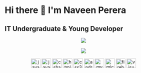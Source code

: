 # Hi there 👋 I'm Naveen Perera

## IT Undergraduate & Young Developer

<div align="center">
  <img src="https://github-readme-stats.vercel.app/api?username=nveen9&show_icons=true&theme=transparent"/> 
</div>
</br>
<div align="center">
  <img src="https://github-readme-stats.vercel.app/api/top-langs/?username=nveen9&layout=compact&langs_count=8&theme=transparent"/> 
</div>
</br>
<div align="center">
  <img src="https://cdn.jsdelivr.net/gh/devicons/devicon/icons/javascript/javascript-original.svg" height="30" width="30" alt="javascript logo"  />
  <img src="https://cdn.jsdelivr.net/gh/devicons/devicon/icons/java/java-original.svg" height="30" width="30" alt="java logo"  />
  <img src="https://cdn.jsdelivr.net/gh/devicons/devicon/icons/csharp/csharp-original.svg" height="30" width="30" alt="csharp logo"  />
  <img src="https://cdn.jsdelivr.net/gh/devicons/devicon/icons/html5/html5-original.svg" height="30" width="30" alt="html5 logo"  />
  <img src="https://cdn.jsdelivr.net/gh/devicons/devicon/icons/css3/css3-original.svg" height="30" width="30" alt="css3 logo"  />
  <img src="https://cdn.jsdelivr.net/gh/devicons/devicon/icons/android/android-original.svg" height="30" width="30" alt="android logo"  />
  <img src="https://cdn.jsdelivr.net/gh/devicons/devicon/icons/mysql/mysql-original.svg" height="30" width="30" alt="mysql logo"  />
  <img src="https://cdn.jsdelivr.net/gh/devicons/devicon/icons/microsoftsqlserver/microsoftsqlserver-plain.svg" height="30" width="30" alt="microsoftsqlserver logo"  />
  <img src="https://cdn.jsdelivr.net/gh/devicons/devicon/icons/firebase/firebase-plain.svg" height="30" width="30" alt="firebase logo"  />
  <img src="https://cdn.jsdelivr.net/gh/devicons/devicon/icons/visualstudio/visualstudio-plain.svg" height="30" width="30" alt="visualstudio logo"  />
</div>
